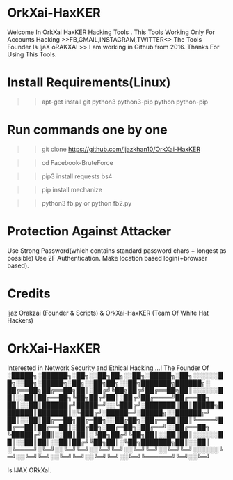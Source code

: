 # OrkXai-HaxKER
Welcome In OrkXai HaxKER Hacking Tools . This Tools Working Only For Accounts Hacking >>FB,GMAIL,INSTAGRAM,TWITTER<<ETC>>
The Tools Founder Is IjaX oRAKXAI >>
I am working in Github from 2016.
Thanks For Using This Tools.

# Install Requirements(Linux)
>> apt-get install git python3 python3-pip python python-pip

# Run commands one by one
>> git clone https://github.com/ijazkhan10/OrkXai-HaxKER

>> cd Facebook-BruteForce

>> pip3 install requests bs4

>> pip install mechanize

>> python3 fb.py or python fb2.py


# Protection Against Attacker
Use Strong Password(which contains standard password chars + longest as possible)
Use 2F Authentication.
Make location based login(+browser based).

# Credits
Ijaz Orakzai (Founder & Scripts) & OrkXai-HaxKER (Team Of White Hat Hackers)

# OrkXai-HaxKER
Interested in Network Security and Ethical Hacking ...!
The Founder Of 
░█████╗░██████╗░██╗░░██╗██╗░░██╗░█████╗░██╗░░░░░░██╗░░██╗░█████╗░██╗░░██╗██╗░░██╗███████╗██████╗░
██╔══██╗██╔══██╗██║░██╔╝╚██╗██╔╝██╔══██╗██║░░░░░░██║░░██║██╔══██╗╚██╗██╔╝██║░██╔╝██╔════╝██╔══██╗
██║░░██║██████╔╝█████═╝░░╚███╔╝░███████║██║█████╗███████║███████║░╚███╔╝░█████═╝░█████╗░░██████╔╝
██║░░██║██╔══██╗██╔═██╗░░██╔██╗░██╔══██║██║╚════╝██╔══██║██╔══██║░██╔██╗░██╔═██╗░██╔══╝░░██╔══██╗
╚█████╔╝██║░░██║██║░╚██╗██╔╝╚██╗██║░░██║██║░░░░░░██║░░██║██║░░██║██╔╝╚██╗██║░╚██╗███████╗██║░░██║
░╚════╝░╚═╝░░╚═╝╚═╝░░╚═╝╚═╝░░╚═╝╚═╝░░╚═╝╚═╝░░░░░░╚═╝░░╚═╝╚═╝░░╚═╝╚═╝░░╚═╝╚═╝░░╚═╝╚══════╝╚═╝░░╚═╝

Is IJAX ORkXaI.
